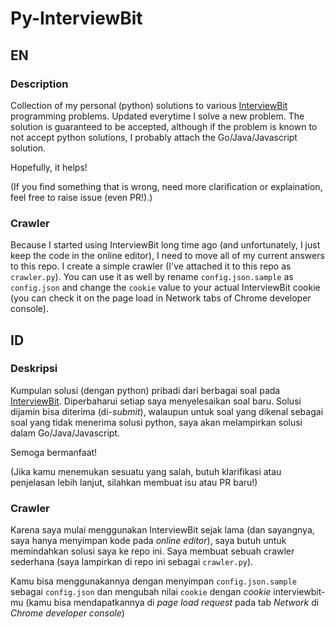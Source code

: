 # Py-InterviewBit

## EN

### Description

Collection of my personal (python) solutions to various [InterviewBit](https://www.interviewbit.com/courses/programming/) programming problems. Updated everytime I solve a new problem. The solution is guaranteed to be accepted, although if the problem is known to not accept python solutions, I probably attach the Go/Java/Javascript solution.

Hopefully, it helps!

(If you find something that is wrong, need more clarification or explaination, feel free to raise issue (even PR!).)

### Crawler

Because I started using InterviewBit long time ago (and unfortunately, I just keep the code in the online editor), I need to move all of my current answers to this repo. I create a simple crawler (I've attached it to this repo as `crawler.py`).
 You can use it as well by rename `config.json.sample` as `config.json` and change the `cookie` value to your actual InterviewBit cookie (you can check it on the page load in Network tabs of Chrome developer console).

## ID

### Deskripsi

Kumpulan solusi (dengan python) pribadi dari berbagai soal pada [InterviewBit](https://www.interviewbit.com/courses/programming/). Diperbaharui setiap saya menyelesaikan soal baru. Solusi dijamin bisa diterima (di-*submit*), walaupun untuk soal yang dikenal sebagai soal yang tidak menerima solusi python, saya akan melampirkan solusi dalam Go/Java/Javascript.

Semoga bermanfaat!

(Jika kamu menemukan sesuatu yang salah, butuh klarifikasi atau penjelasan lebih lanjut, silahkan membuat isu atau PR baru!)

### Crawler

Karena saya mulai menggunakan InterviewBit sejak lama (dan sayangnya, saya hanya menyimpan kode pada *online editor*), saya butuh untuk memindahkan solusi saya ke repo ini. Saya membuat sebuah crawler sederhana (saya lampirkan di repo ini sebagai `crawler.py`).

Kamu bisa menggunakannya dengan menyimpan `config.json.sample` sebagai `config.json` dan mengubah nilai `cookie` dengan *cookie* interviewbit-mu (kamu bisa mendapatkannya di *page load request* pada tab *Network* di *Chrome developer console*)